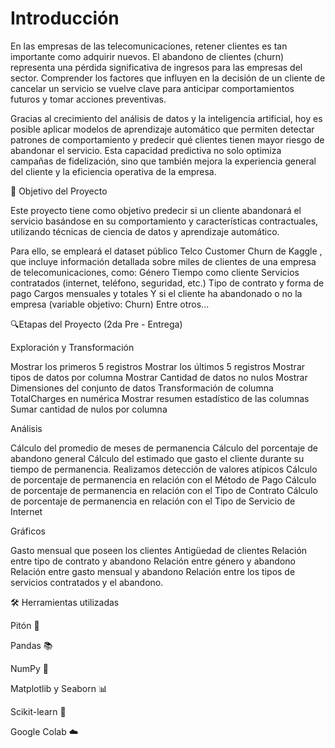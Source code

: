 # Introducción


En las empresas de las telecomunicaciones, retener clientes es tan importante como adquirir nuevos. El abandono de clientes (churn) representa una pérdida significativa de ingresos para las empresas del sector. Comprender los factores que influyen en la decisión de un cliente de cancelar un servicio se vuelve clave para anticipar comportamientos futuros y tomar acciones preventivas.

Gracias al crecimiento del análisis de datos y la inteligencia artificial, hoy es posible aplicar modelos de aprendizaje automático que permiten detectar patrones de comportamiento y predecir qué clientes tienen mayor riesgo de abandonar el servicio. Esta capacidad predictiva no solo optimiza campañas de fidelización, sino que también mejora la experiencia general del cliente y la eficiencia operativa de la empresa.

🎯 Objetivo del Proyecto


Este proyecto tiene como objetivo predecir si un cliente abandonará el servicio basándose en su comportamiento y características contractuales, utilizando técnicas de ciencia de datos y aprendizaje automático.

Para ello, se empleará el dataset público Telco Customer Churn de Kaggle , que incluye información detallada sobre miles de clientes de una empresa de telecomunicaciones, como: Género Tiempo como cliente Servicios contratados (internet, teléfono, seguridad, etc.) Tipo de contrato y forma de pago Cargos mensuales y totales Y si el cliente ha abandonado o no la empresa (variable objetivo: Churn) Entre otros...

🔍Etapas del Proyecto (2da Pre - Entrega)


Exploración y Transformación


Mostrar los primeros 5 registros
Mostrar los últimos 5 registros
Mostrar tipos de datos por columna
Mostrar Cantidad de datos no nulos
Mostrar Dimensiones del conjunto de datos
Transformación de columna TotalCharges en numérica
Mostrar resumen estadístico de las columnas
Sumar cantidad de nulos por columna


Análisis

Cálculo del promedio de meses de permanencia
Cálculo del porcentaje de abandono general
Cálculo del estimado que gasto el cliente durante su tiempo de permanencia.
Realizamos detección de valores atípicos
Cálculo de porcentaje de permanencia en relación con el Método de Pago
Cálculo de porcentaje de permanencia en relación con el Tipo de Contrato
Cálculo de porcentaje de permanencia en relación con el Tipo de Servicio de Internet


Gráficos


Gasto mensual que poseen los clientes
Antigüedad de clientes
Relación entre tipo de contrato y abandono
Relación entre género y abandono
Relación entre gasto mensual y abandono
Relación entre los tipos de servicios contratados y el abandono.


🛠️ Herramientas utilizadas


Pitón 🐍

Pandas 📚

NumPy 🔢

Matplotlib y Seaborn 📊

Scikit-learn 🤖

Google Colab ☁️
